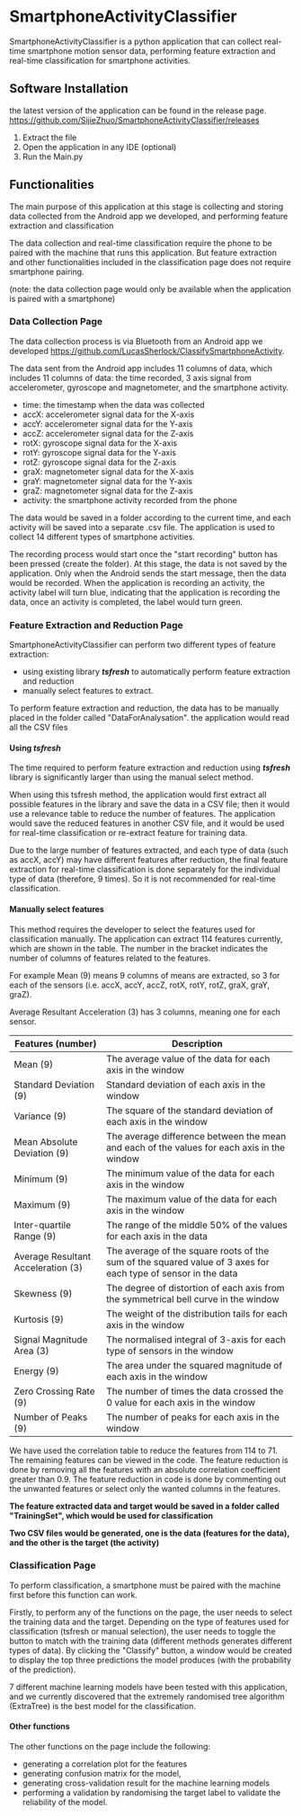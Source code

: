 # SmartphoneActivityClassifier
SmartphoneActivityClassifier is a python application that can collect real-time smartphone motion sensor data,
performing feature extraction and real-time classification for smartphone activities.

## Software Installation
the latest version of the application can be found in the release page.
https://github.com/SijieZhuo/SmartphoneActivityClassifier/releases
1. Extract the file
2. Open the application in any IDE (optional)
3. Run the Main.py

## Functionalities

The main purpose of this application at this stage is collecting and storing data collected from the Android app we developed,
and performing feature extraction and classification

The data collection and real-time classification require the phone to be paired with the machine that runs this application. 
But feature extraction and other functionalities included in the classification page does not require smartphone pairing.


(note: the data collection page would only be available when the application is paired with a smartphone)

### Data Collection Page
The data collection process is via Bluetooth from an Android app we developed https://github.com/LucasSherlock/ClassifySmartphoneActivity.

The data sent from the Android app includes 11 columns of data, which includes 11 columns of data: the time recorded, 
3 axis signal from accelerometer, gyroscope and magnetometer, and the smartphone activity.

- time: the timestamp when the data was collected
- accX: accelerometer signal data for the X-axis
- accY: accelerometer signal data for the Y-axis
- accZ: accelerometer signal data for the Z-axis
- rotX: gyroscope signal data for the X-axis
- rotY: gyroscope signal data for the Y-axis
- rotZ: gyroscope signal data for the Z-axis
- graX: magnetometer signal data for the X-axis
- graY: magnetometer signal data for the Y-axis
- graZ: magnetometer signal data for the Z-axis
- activity: the smartphone activity recorded from the phone

The data would be saved in a folder according to the current time, and each activity will be saved into a separate .csv file.
The application is used to collect 14 different types of smartphone activities.

The recording process would start once the "start recording" button has been pressed (create the folder). At this stage, the data is not saved by the application. Only when the Android sends the start message, then the data would be recorded.
When the application is recording an activity, the activity label will turn blue, indicating that the application is recording 
the data, once an activity is completed, the label would turn green.

### Feature Extraction and Reduction Page
SmartphoneActivityClassifier can perform two different types of feature extraction:
- using existing library __*tsfresh*__ to automatically perform feature extraction and reduction
- manually select features to extract.

To perform feature extraction and reduction, the data has to be manually placed in the folder called "DataForAnalysation".
the application would read all the CSV files 

#### Using __*tsfresh*__
The time required to perform feature extraction and reduction using __*tsfresh*__ library is significantly larger than using
the manual select method.

When using this tsfresh method, the application would first extract all possible features in the library and save the data
in a CSV file; then it would use a relevance table to reduce the number of features. The application would save the reduced features in another CSV file, and it would be used for real-time classification or re-extract feature for training data.

Due to the large number of features extracted, and each type of data (such as accX, accY) may have different features after reduction, the final feature extraction for real-time classification is done separately for the individual type of data 
(therefore, 9 times). So it is not recommended for real-time classification.

#### Manually select features
This method requires the developer to select the features used for classification manually. The application can extract 114 features
currently, which are shown in the table. The number in the bracket indicates the number of columns of features related to the features. 

For example Mean (9) means 9 columns of means are extracted, so 3 for each of the sensors (i.e. accX, accY, accZ, rotX, rotY, 
rotZ, graX, graY, graZ).

Average Resultant Acceleration (3) has 3 columns, meaning one for each sensor.

|Features (number)|    Description|
| --- | --- |
|Mean (9)|    The average value of the data for each axis in the window|
|Standard Deviation (9)|    Standard deviation of each axis in the window|
|Variance (9)|    The square of the standard deviation of each axis in the window|
|Mean Absolute Deviation (9)|    The average difference between the mean and each of the values for each axis in the window|
|Minimum (9)|    The minimum value of the data for each axis in the window|
|Maximum (9)|    The maximum value of the data for each axis in the window|
|Inter-quartile Range (9)|    The range of the middle 50% of the values for each axis in the data|
|Average Resultant Acceleration (3)|    The average of the square roots of the sum of the squared value of 3 axes for each type of sensor in the data|
|Skewness (9)|    The degree of distortion of each axis from the symmetrical bell curve in the window|
|Kurtosis (9)|    The weight of the distribution tails for each axis in the window|
|Signal Magnitude Area (3)|    The normalised integral of 3-axis for each type of sensors in the window|
|Energy (9)|    The area under the squared magnitude of each axis in the window|
|Zero Crossing Rate (9)|    The number of times the data crossed the 0 value for each axis in the window|
|Number of Peaks (9)|    The number of peaks for each axis in the window|

We have used the correlation table to reduce the features from 114 to 71. The remaining features can be viewed in the code.
The feature reduction is done by removing all the features with an absolute correlation coefficient greater than 0.9.
The feature reduction in code is done by commenting out the unwanted features or select only the wanted columns in the features.


**The feature extracted data and target would be saved in a folder called "TrainingSet", which would be used for classification**

**Two CSV files would be generated, one is the data (features for the data), and the other is the target (the activity)**

### Classification Page
To perform classification, a smartphone must be paired with the machine first before this function can work.

Firstly, to perform any of the functions on the page, the user needs to select the training data and the target. Depending on the type of features used for classification (tsfresh or manual selection), the user needs to toggle the button to match with
the training data (different methods generates different types of data). By clicking the "Classify" button, a window would be created to display the top three predictions the model produces (with the probability of the prediction).

7 different machine learning models have been tested with this application, and we currently discovered that the extremely
randomised tree algorithm (ExtraTree) is the best model for the classification.

#### Other functions
The other functions on the page include the following:
- generating a correlation plot for the features
- generating confusion matrix for the model, 
- generating cross-validation result for the machine learning models
- performing a validation by randomising the target label to validate the reliability of the model.
